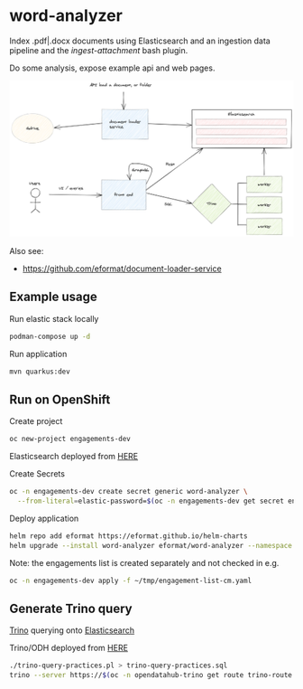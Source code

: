 # word-analyzer

Index .pdf|.docx documents using Elasticsearch and an ingestion data pipeline and the *ingest-attachment* bash plugin.

Do some analysis, expose example api and web pages.

![images/word-analyzer.png](images/word-analyzer.png)

Also see:
- https://github.com/eformat/document-loader-service

## Example usage

Run elastic stack locally
```bash
podman-compose up -d
```

Run application
```bash
mvn quarkus:dev
```

## Run on OpenShift

Create project
```bash
oc new-project engagements-dev
```

Elasticsearch deployed from [HERE](https://github.com/eformat/document-loader-service/tree/main/elastic)

Create Secrets
```bash
oc -n engagements-dev create secret generic word-analyzer \
  --from-literal=elastic-password=$(oc -n engagements-dev get secret engagements-es-elastic-user -o=jsonpath='{.data.elastic}' | base64 -d)
```

Deploy application
```bash
helm repo add eformat https://eformat.github.io/helm-charts
helm upgrade --install word-analyzer eformat/word-analyzer --namespace engagements-dev 
```

Note: the engagements list is created separately and not checked in e.g.
```bash
oc -n engagements-dev apply -f ~/tmp/engagement-list-cm.yaml
```

## Generate Trino query

[Trino](https://trino.io/) querying onto [Elasticsearch](https://trino.io/docs/current/connector/elasticsearch.html)

Trino/ODH deployed from [HERE](https://github.com/eformat/document-loader-service/tree/main/odh)

```bash
./trino-query-practices.pl > trino-query-practices.sql
trino --server https://$(oc -n opendatahub-trino get route trino-route --template='{{ .spec.host }}') -f trino-query-practices.sql
```
